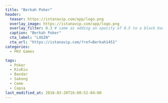 ```yaml
---
title: "Berkah Poker"
header:
  teaser: https://istanavip.com/app/logo.png
  overlay_image: https://istanavip.com/app/logo.png
  overlay_filter: 0.3 # same as adding an opacity of 0.5 to a black background
  caption: "Berkah Poker"
  cta_label: "LOGIN"
  cta_url: "https://istanavip.com/?ref=Berkah1451"
categories:
  - PKV Games

tags:
  - Poker
  - KiuKiu
  - Bandar
  - Sakong
  - Ceme
  - Capsa
last_modified_at: 2018-03-20T16:00:52-04:00
---
```




